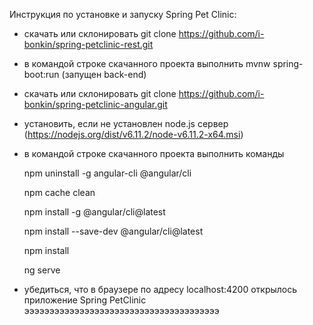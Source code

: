 Инструкция по установке и запуску Spring Pet Clinic:

- скачать или склонировать git clone https://github.com/i-bonkin/spring-petclinic-rest.git
- в командой строке скачанного проекта выполнить mvnw spring-boot:run (запущен back-end)
- скачать или склонировать git clone https://github.com/i-bonkin/spring-petclinic-angular.git
- установить, если не установлен node.js сервер (https://nodejs.org/dist/v6.11.2/node-v6.11.2-x64.msi)
- в командой строке скачанного проекта выполнить команды
    
    npm uninstall -g angular-cli @angular/cli
    
    npm cache clean

    npm install -g @angular/cli@latest
    
    npm install --save-dev @angular/cli@latest

    npm install
    
    ng serve
    
- убедиться, что в браузере по адресу localhost:4200 открылось приложение Spring PetClinic
эээээээээээээээээээээээээээээээээээээээ
